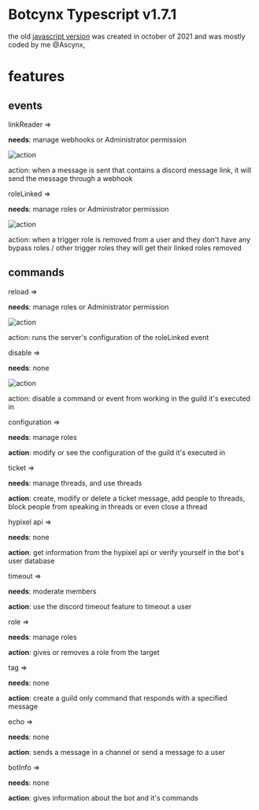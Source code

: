 # Botcynx Typescript v1.7.1

the old [javascript version](https://github.com/ascynx-betas/botcynx-js) was created in october of 2021
and was mostly coded by me @Ascynx,

# features

## events

linkReader =>

**needs**: manage webhooks or Administrator permission

![action](https://cdn.discordapp.com/attachments/903281241594413176/931176014925688852/unknown.png)

action: when a message is sent that contains a discord message link, it will send the message through a webhook

roleLinked =>

**needs**: manage roles or Administrator permission

![action](https://cdn.discordapp.com/attachments/903281241594413176/931176550748016720/unknown.png)

action: when a trigger role is removed from a user and they don't have any bypass roles / other trigger roles they will get their linked roles removed

## commands

reload =>

**needs**: manage roles or Administrator permission

![action](https://cdn.discordapp.com/attachments/903281241594413176/931176923520966656/unknown.png)

action: runs the server's configuration of the roleLinked event

disable =>

**needs**: none

![action](https://cdn.discordapp.com/attachments/903281241594413176/931177873308540978/unknown.png)

action: disable a command or event from working in the guild it's executed in

configuration =>

**needs**: manage roles

**action**: modify or see the configuration of the guild it's executed in

ticket =>

**needs**: manage threads, and use threads

**action**: create, modify or delete a ticket message, add people to threads, block people from speaking in threads or even close a thread

hypixel api =>

**needs**: none

**action**: get information from the hypixel api or verify yourself in the bot's user database

timeout =>

**needs**: moderate members

**action**: use the discord timeout feature to timeout a user

role =>

**needs**: manage roles

**action**: gives or removes a role from the target

tag =>

**needs**: none

**action**: create a guild only command that responds with a specified message

echo =>

**needs**: none

**action**: sends a message in a channel or send a message to a user

botInfo =>

**needs**: none

**action**: gives information about the bot and it's commands
